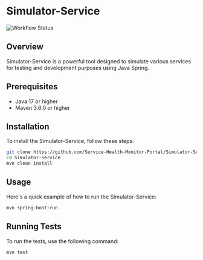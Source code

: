 # Simulator-Service

![Workflow Status](https://github.com/Service-Health-Monitor-Portal/Simulator-Service/actions/workflows/test-and-build.yml/badge.svg)

## Overview

Simulator-Service is a powerful tool designed to simulate various services for testing and development purposes using Java Spring.

## Prerequisites

- Java 17 or higher
- Maven 3.6.0 or higher

## Installation

To install the Simulator-Service, follow these steps:

```bash
git clone https://github.com/Service-Health-Monitor-Portal/Simulator-Service.git
cd Simulator-Service
mvn clean install
```

## Usage

Here's a quick example of how to run the Simulator-Service:

```bash
mvn spring-boot:run
```

## Running Tests

To run the tests, use the following command:

```bash
mvn test
```
